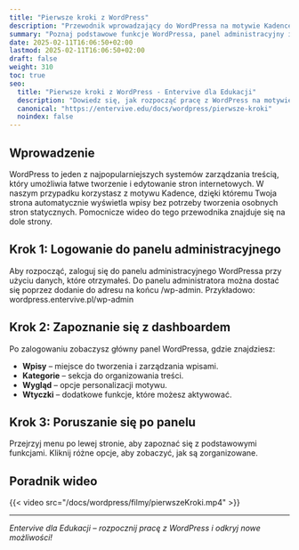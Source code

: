 ```yaml
---
title: "Pierwsze kroki z WordPress"
description: "Przewodnik wprowadzający do WordPressa na motywie Kadence, przeznaczony dla nauczycieli."
summary: "Poznaj podstawowe funkcje WordPressa, panel administracyjny i naucz się, jak rozpocząć pracę."
date: 2025-02-11T16:06:50+02:00
lastmod: 2025-02-11T16:06:50+02:00
draft: false
weight: 310
toc: true
seo:
  title: "Pierwsze kroki z WordPress - Entervive dla Edukacji"
  description: "Dowiedz się, jak rozpocząć pracę z WordPress na motywie Kadence. Przewodnik dla nauczycieli."
  canonical: "https://entervive.edu/docs/wordpress/pierwsze-kroki"
  noindex: false
---
```


## Wprowadzenie

WordPress to jeden z najpopularniejszych systemów zarządzania treścią, który umożliwia łatwe tworzenie i edytowanie stron internetowych. W naszym przypadku korzystasz z motywu Kadence, dzięki któremu Twoja strona automatycznie wyświetla wpisy bez potrzeby tworzenia osobnych stron statycznych. Pomocnicze wideo do tego przewodnika znajduje się na dole strony.

## Krok 1: Logowanie do panelu administracyjnego

Aby rozpocząć, zaloguj się do panelu administracyjnego WordPressa przy użyciu danych, które otrzymałeś. Do panelu administratora można dostać się poprzez dodanie do adresu na końcu /wp-admin. Przykładowo: wordpress.entervive.pl/wp-admin

## Krok 2: Zapoznanie się z dashboardem

Po zalogowaniu zobaczysz główny panel WordPressa, gdzie znajdziesz:

- **Wpisy** – miejsce do tworzenia i zarządzania wpisami.
- **Kategorie** – sekcja do organizowania treści.
- **Wygląd** – opcje personalizacji motywu.
- **Wtyczki** – dodatkowe funkcje, które możesz aktywować.

## Krok 3: Poruszanie się po panelu

Przejrzyj menu po lewej stronie, aby zapoznać się z podstawowymi funkcjami. Kliknij różne opcje, aby zobaczyć, jak są zorganizowane.

## Poradnik wideo

{{< video src="/docs/wordpress/filmy/pierwszeKroki.mp4" >}}

---

_Entervive dla Edukacji – rozpocznij pracę z WordPress i odkryj nowe możliwości!_
